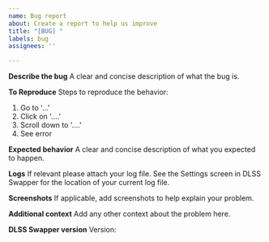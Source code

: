 ```yaml
---
name: Bug report
about: Create a report to help us improve
title: "[BUG] "
labels: bug
assignees: ''

---
```


**Describe the bug**
A clear and concise description of what the bug is.

**To Reproduce**
Steps to reproduce the behavior:
1. Go to '...'
2. Click on '....'
3. Scroll down to '....'
4. See error

**Expected behavior**
A clear and concise description of what you expected to happen.

**Logs**
If relevant please attach your log file. See the Settings screen in DLSS Swapper for the location of your current log file.

**Screenshots**
If applicable, add screenshots to help explain your problem.

**Additional context**
Add any other context about the problem here.

**DLSS Swapper version**
Version: 
